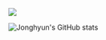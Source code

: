 <a href="https://velog.io/@jonghyun0429p/posts" target="_blank"><img src="https://img.shields.io/badge/Velog-20C997?style=flat&logo=Velog&logoColor=white"/></a>

![Jonghyun's GitHub stats](https://github-readme-stats.vercel.app/api?username=jonghyun0429p&show_icons=true&theme=dark)